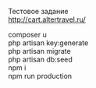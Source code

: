 Тестовое задание<br>
http://cart.altertravel.ru/<br>

composer u<br>
php artisan key:generate<br>
php artisan migrate<br>
php artisan db:seed<br>
npm i<br>
npm run production<br>
